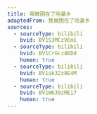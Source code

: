 ```yaml
---
title: 我被困在了哈基乡
adaptedFrom: 我被困在了哈基乡
sources:
  - sourceType: bilibili
    bvid: BV1S3MCzVEm1
  - sourceType: bilibili
    bvid: BV1CrGcz4EDd
    human: true
  - sourceType: bilibili
    bvid: BV1ak32z8E4M
    human: true
  - sourceType: bilibili
    bvid: BV1WK39zMEi7
    human: true
---
```

